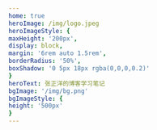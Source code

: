 ```yaml
---
home: true
heroImage: /img/logo.jpeg
heroImageStyle: {
maxHeight: '200px',
display: block,
margin: '6rem auto 1.5rem',
borderRadius: '50%',
boxShadow: '0 5px 18px rgba(0,0,0,0.2)'
}
heroText: 张正洋的博客学习笔记
bgImage: '/img/bg.png'
bgImageStyle: {
height: '500px'
}
---
```


